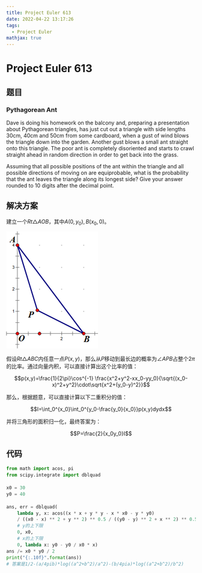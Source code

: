 ```yaml
---
title: Project Euler 613
date: 2022-04-22 13:17:26
tags: 
  - Project Euler
mathjax: true
---
```


<escape><!-- more --></escape>


# Project Euler 613

## 题目

### Pythagorean Ant


Dave is doing his homework on the balcony and, preparing a presentation about Pythagorean triangles, has just cut out a triangle with side lengths 30cm, 40cm and 50cm from some cardboard, when a gust of wind blows the triangle down into the garden.
Another gust blows a small ant straight onto this triangle. The poor ant is completely disoriented and starts to crawl straight ahead in random direction in order to get back into the grass.

Assuming that all possible positions of the ant within the triangle and all possible directions of moving on are equiprobable, what is the probability that the ant leaves the triangle along its longest side?
Give your answer rounded to 10 digits after the decimal point.

## 解决方案

建立一个$Rt\triangle AOB$，其中$A(0,y_0),B(x_0,0)$。

![](Project-Euler-613/613-1.png)

假设$Rt\triangle ABC$内任意一点$P(x,y)$，那么从$P$移动到最长边的概率为$\angle APB$占整个$2\pi$的比率。通过向量内积，可以直接计算出这个比率的值：

$$p(x,y)=\frac{1}{2\pi}\cos^{-1} \frac{x^2+y^2-xx_0-yy_0}{\sqrt{(x_0-x)^2+y^2}\cdot\sqrt{x^2+(y_0-y)^2}}$$

那么，根据题意，可以直接计算以下二重积分的值：

$$I=\int_0^{x_0}\int_0^{y_0-\frac{y_0}{x_0}}p(x,y)dydx$$

并将三角形的面积归一化，最终答案为：

$$P=\frac{2}{x_0y_0}I$$

## 代码

```Python
from math import acos, pi
from scipy.integrate import dblquad

x0 = 30
y0 = 40

ans, err = dblquad(
    lambda y, x: acos((x * x + y * y - x * x0 - y * y0) 
    / ((x0 - x) ** 2 + y ** 2) ** 0.5 / ((y0 - y) ** 2 + x ** 2) ** 0.5) / (2 * pi),
    # y的上下限
    0, x0,
    # x的上下限
    0, lambda x: y0 - y0 / x0 * x)
ans /= x0 * y0 / 2
print("{:.10f}".format(ans))
# 答案是1/2-(a/4pib)*log((a^2+b^2)/a^2)-(b/4pia)*log((a^2+b^2)/b^2)
```